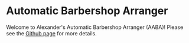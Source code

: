 # Automatic Barbershop Arranger

Welcome to Alexander's Automatic Barbershop Arranger (AABA)! Please see the [Github page](https://github.com/alexanderkoller/arranger) for more details.

